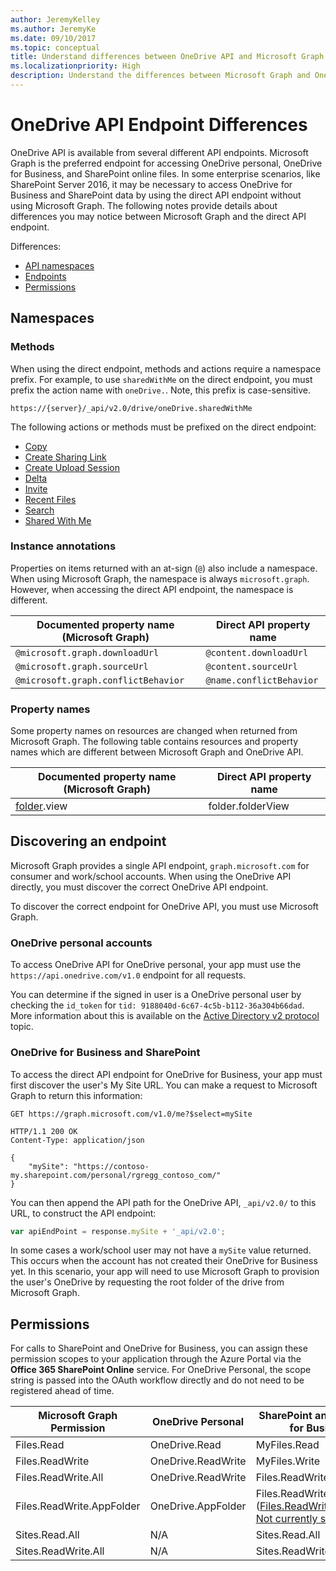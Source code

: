 ```yaml
---
author: JeremyKelley
ms.author: JeremyKe
ms.date: 09/10/2017
ms.topic: conceptual
title: Understand differences between OneDrive API and Microsoft Graph
ms.localizationpriority: High
description: Understand the differences between Microsoft Graph and OneDrive API endpoints. Learn when to use the direct API endpoint and how to navigate namespace and property changes.
---
```

# OneDrive API Endpoint Differences

OneDrive API is available from several different API endpoints.
Microsoft Graph is the preferred endpoint for accessing OneDrive personal, OneDrive for Business, and SharePoint online files.
In some enterprise scenarios, like SharePoint Server 2016, it may be necessary to access OneDrive for Business and SharePoint data by using the direct API endpoint without using Microsoft Graph.
The following notes provide details about differences you may notice between Microsoft Graph and the direct API endpoint.

Differences:

* [API namespaces](#namespaces)
* [Endpoints](#discovering-an-endpoint)
* [Permissions](#permissions)

## Namespaces

### Methods

When using the direct endpoint, methods and actions require a namespace prefix.
For example, to use `sharedWithMe` on the direct endpoint, you must prefix the action name with `oneDrive.`.
Note, this prefix is case-sensitive.

```http
https://{server}/_api/v2.0/drive/oneDrive.sharedWithMe
```

The following actions or methods must be prefixed on the direct endpoint:

* [Copy](../api/driveitem_copy.md)
* [Create Sharing Link](../api/driveitem_createlink.md)
* [Create Upload Session](../api/driveitem_createuploadsession.md)
* [Delta](../api/driveitem_delta.md)
* [Invite](../api/driveitem_invite.md)
* [Recent Files](../api/drive_recent.md)
* [Search](../api/driveitem_search.md)
* [Shared With Me](../api/drive_sharedwithme.md)

### Instance annotations

Properties on items returned with an at-sign (`@`) also include a namespace.
When using Microsoft Graph, the namespace is always `microsoft.graph`.
However, when accessing the direct API endpoint, the namespace is different.

| Documented property name (Microsoft Graph) | Direct API property name |
| ------------------------------------------ | ------------------------ |
| `@microsoft.graph.downloadUrl`             | `@content.downloadUrl`   |
| `@microsoft.graph.sourceUrl`               | `@content.sourceUrl`     |
| `@microsoft.graph.conflictBehavior`        | `@name.conflictBehavior` |

### Property names

Some property names on resources are changed when returned from Microsoft Graph.
The following table contains resources and property names which are different between Microsoft Graph and OneDrive API.

| Documented property name (Microsoft Graph) | Direct API property name |
| ------------------------------------------ | ------------------------ |
| [folder][].view                            | folder.folderView        |

[folder]: ../resources/folder.md

## Discovering an endpoint

Microsoft Graph provides a single API endpoint, `graph.microsoft.com` for consumer and work/school accounts.
When using the OneDrive API directly, you must discover the correct OneDrive API endpoint.

To discover the correct endpoint for OneDrive API, you must use Microsoft Graph.

### OneDrive personal accounts

To access OneDrive API for OneDrive personal, your app must use the `https://api.onedrive.com/v1.0` endpoint for all requests.

You can determine if the signed in user is a OneDrive personal user by checking the `id_token` for `tid: 9188040d-6c67-4c5b-b112-36a304b66dad`. 
More information about this is available on the [Active Directory v2 protocol](https://docs.microsoft.com/en-us/azure/active-directory/develop/active-directory-v2-protocols-implicit) topic.

### OneDrive for Business and SharePoint

To access the direct API endpoint for OneDrive for Business, your app must first discover the user's My Site URL.
You can make a request to Microsoft Graph to return this information:

```http
GET https://graph.microsoft.com/v1.0/me?$select=mySite
```

```http
HTTP/1.1 200 OK
Content-Type: application/json

{
    "mySite": "https://contoso-my.sharepoint.com/personal/rgregg_contoso_com/"
}
```

You can then append the API path for the OneDrive API, `_api/v2.0/` to this URL, to construct the API endpoint:

```javascript
var apiEndPoint = response.mySite + '_api/v2.0';
```

In some cases a work/school user may not have a `mySite` value returned.
This occurs when the account has not created their OneDrive for Business yet.
In this scenario, your app will need to use Microsoft Graph to provision the user's OneDrive by requesting the root folder of the drive from Microsoft Graph.

## Permissions

For calls to SharePoint and OneDrive for Business, you can assign these permission scopes to your application through the Azure Portal via the **Office 365 SharePoint Online** service.
For OneDrive Personal, the scope string is passed into the OAuth workflow directly and do not need to be registered ahead of time.

| Microsoft Graph Permission | OneDrive Personal  | SharePoint and OneDrive for Business |
| -------------------------- | ------------------ | ------------------------------------ |
| Files.Read                 | OneDrive.Read      | MyFiles.Read                         |
| Files.ReadWrite            | OneDrive.ReadWrite | MyFiles.Write                        |
| Files.ReadWrite.All        | OneDrive.ReadWrite | Files.ReadWrite.All                  |
| Files.ReadWrite.AppFolder  | OneDrive.AppFolder | Files.ReadWrite ([Files.ReadWrite.AppFolder Not currently supported](./special-folders-appfolder.md#getting-authorization-from-the-user) |
| Sites.Read.All             | N/A                | Sites.Read.All                       |
| Sites.ReadWrite.All        | N/A                | Sites.ReadWrite.All                  |



<!-- {
  "type": "#page.annotation",
  "description": "Learn the differences between using Microsoft Graph and the OneDrive API endpoint",
  "section": "documentation",
  "tocPath": "Misc/OneDrive endpoint"
} -->
